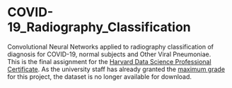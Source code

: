 # COVID-19_Radiography_Classification 

Convolutional Neural Networks applied to radiography classification of diagnosis for COVID-19, normal subjects and Other Viral Pneumoniae.  
This is the final assignment for the [Harvard Data Science Professional Certificate](https://credentials.edx.org/credentials/a862ccc3cdca44e5be8ff3af8928d9dd/). As the university staff has already granted the [maximum grade](https://courses.edx.org/certificates/fee27b243b71410d8de35ac5a07357d7) for this project, the dataset is no longer available for download.  

